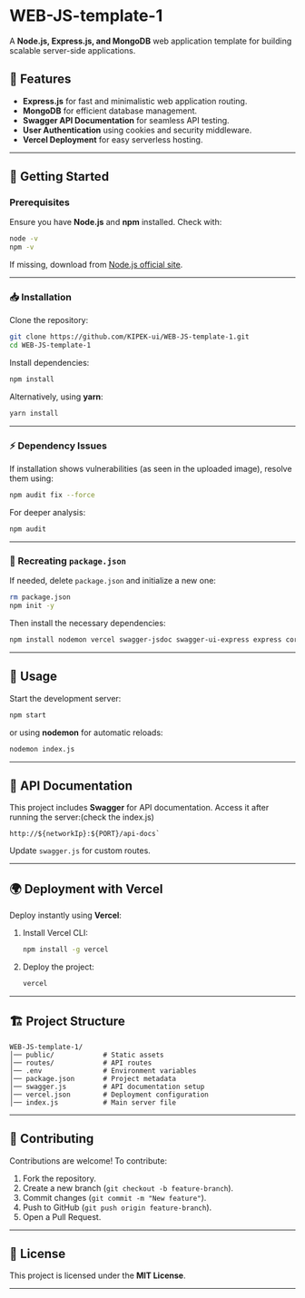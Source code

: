 
# WEB-JS-template-1

A **Node.js, Express.js, and MongoDB** web application template for building scalable server-side applications.

## 📌 Features

- **Express.js** for fast and minimalistic web application routing.
- **MongoDB** for efficient database management.
- **Swagger API Documentation** for seamless API testing.
- **User Authentication** using cookies and security middleware.
- **Vercel Deployment** for easy serverless hosting.

---

## 🚀 Getting Started

### Prerequisites

Ensure you have **Node.js** and **npm** installed. Check with:

```bash
node -v
npm -v
```

If missing, download from [Node.js official site](https://nodejs.org/).

---

### 📥 Installation

Clone the repository:

```bash
git clone https://github.com/KIPEK-ui/WEB-JS-template-1.git
cd WEB-JS-template-1
```

Install dependencies:

```bash
npm install
```

Alternatively, using **yarn**:

```bash
yarn install
```

---

### ⚡ Dependency Issues

If installation shows vulnerabilities (as seen in the uploaded image), resolve them using:

```bash
npm audit fix --force
```

For deeper analysis:

```bash
npm audit
```

---

### 🔄 Recreating `package.json`

If needed, delete `package.json` and initialize a new one:

```bash
rm package.json
npm init -y
```

Then install the necessary dependencies:

```bash
npm install nodemon vercel swagger-jsdoc swagger-ui-express express cors cookie-parser mongoose
```

---

## 🎯 Usage

Start the development server:

```bash
npm start
```

or using **nodemon** for automatic reloads:

```bash
nodemon index.js
```

---

## 📜 API Documentation

This project includes **Swagger** for API documentation. Access it after running the server:(check the index.js)

```
http://${networkIp}:${PORT}/api-docs`
```

Update `swagger.js` for custom routes.

---

## 🌍 Deployment with Vercel

Deploy instantly using **Vercel**:

1. Install Vercel CLI:

   ```bash
   npm install -g vercel
   ```

2. Deploy the project:

   ```bash
   vercel
   ```

---

## 🏗 Project Structure

```
WEB-JS-template-1/
│── public/            # Static assets
│── routes/            # API routes
│── .env               # Environment variables
│── package.json       # Project metadata
│── swagger.js         # API documentation setup
│── vercel.json        # Deployment configuration
│── index.js           # Main server file
```

---

## 📌 Contributing

Contributions are welcome! To contribute:

1. Fork the repository.
2. Create a new branch (`git checkout -b feature-branch`).
3. Commit changes (`git commit -m "New feature"`).
4. Push to GitHub (`git push origin feature-branch`).
5. Open a Pull Request.

---

## 📝 License

This project is licensed under the **MIT License**.

---

